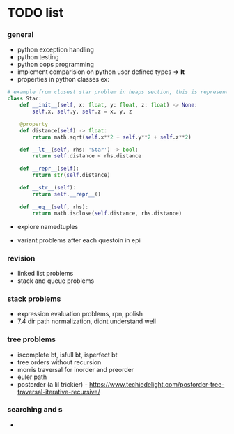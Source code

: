 # TODO list

### general
- python exception handling
- python testing
- python oops programming
- implement comparision on python user defined types => __lt__
- properties in python classes
ex: 
```python
# example from closest star problem in heaps section, this is representation of a star
class Star:
    def __init__(self, x: float, y: float, z: float) -> None:
        self.x, self.y, self.z = x, y, z

    @property
    def distance(self) -> float:
        return math.sqrt(self.x**2 + self.y**2 + self.z**2)

    def __lt__(self, rhs: 'Star') -> bool:
        return self.distance < rhs.distance

    def __repr__(self):
        return str(self.distance)

    def __str__(self):
        return self.__repr__()

    def __eq__(self, rhs):
        return math.isclose(self.distance, rhs.distance)
```
- explore namedtuples

- variant problems after each questoin in epi

### revision
- linked list problems
- stack and queue problems

### stack problems
- expression evaluation problems, rpn, polish
- 7.4 dir path normalization, didnt understand well

### tree problems
- iscomplete bt, isfull bt, isperfect bt
- tree orders without recursion
- morris traversal for inorder and preorder
- euler path
- postorder (a lil trickier) - https://www.techiedelight.com/postorder-tree-traversal-iterative-recursive/

### searching and s
- 
